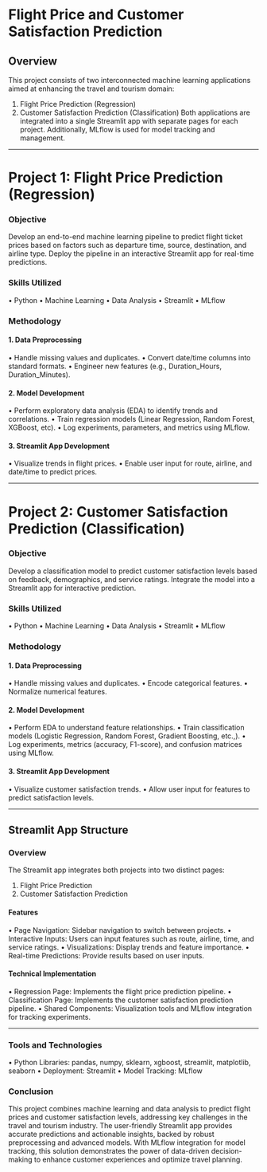 # Flight Price and Customer Satisfaction Prediction
## Overview
This project consists of two interconnected machine learning applications aimed at enhancing the travel and tourism domain:
1.	Flight Price Prediction (Regression)
2.	Customer Satisfaction Prediction (Classification)
Both applications are integrated into a single Streamlit app with separate pages for each project. Additionally, MLflow is used for model tracking and management.
________________________________________
# Project 1: Flight Price Prediction (Regression)
### Objective
Develop an end-to-end machine learning pipeline to predict flight ticket prices based on factors such as departure time, source, destination, and airline type. Deploy the pipeline in an interactive Streamlit app for real-time predictions.
### Skills Utilized
•	Python
•	Machine Learning
•	Data Analysis
•	Streamlit
•	MLflow
### Methodology
#### 1. Data Preprocessing
•	Handle missing values and duplicates.
•	Convert date/time columns into standard formats.
•	Engineer new features (e.g., Duration_Hours, Duration_Minutes).
#### 2. Model Development
•	Perform exploratory data analysis (EDA) to identify trends and correlations.
•	Train regression models (Linear Regression, Random Forest, XGBoost, etc).
•	Log experiments, parameters, and metrics using MLflow.
#### 3. Streamlit App Development
•	Visualize trends in flight prices.
•	Enable user input for route, airline, and date/time to predict prices.
________________________________________
# Project 2: Customer Satisfaction Prediction (Classification)
### Objective
Develop a classification model to predict customer satisfaction levels based on feedback, demographics, and service ratings. Integrate the model into a Streamlit app for interactive prediction.
### Skills Utilized
•	Python
•	Machine Learning
•	Data Analysis
•	Streamlit
•	MLflow
### Methodology
#### 1. Data Preprocessing
•	Handle missing values and duplicates.
•	Encode categorical features.
•	Normalize numerical features.
#### 2. Model Development
•	Perform EDA to understand feature relationships.
•	Train classification models (Logistic Regression, Random Forest, Gradient Boosting, etc.,).
•	Log experiments, metrics (accuracy, F1-score), and confusion matrices using MLflow.
#### 3. Streamlit App Development
•	Visualize customer satisfaction trends.
•	Allow user input for features to predict satisfaction levels.
________________________________________
## Streamlit App Structure
### Overview
The Streamlit app integrates both projects into two distinct pages:
1.	Flight Price Prediction
2.	Customer Satisfaction Prediction
#### Features
•	Page Navigation: Sidebar navigation to switch between projects.
•	Interactive Inputs: Users can input features such as route, airline, time, and service ratings.
•	Visualizations: Display trends and feature importance.
•	Real-time Predictions: Provide results based on user inputs.
#### Technical Implementation
•	Regression Page: Implements the flight price prediction pipeline.
•	Classification Page: Implements the customer satisfaction prediction pipeline.
•	Shared Components: Visualization tools and MLflow integration for tracking experiments.
________________________________________
### Tools and Technologies
•	Python Libraries: pandas, numpy, sklearn, xgboost, streamlit, matplotlib, seaborn
•	Deployment: Streamlit
•	Model Tracking: MLflow
 	   
### Conclusion               
This project combines machine learning and data analysis to predict flight prices and customer satisfaction levels, addressing key challenges in the travel and tourism industry. The user-friendly Streamlit app provides accurate predictions and actionable insights, backed by robust preprocessing and advanced models. With MLflow integration for model tracking, this solution demonstrates the power of data-driven decision-making to enhance customer experiences and optimize travel planning.                                                                           
